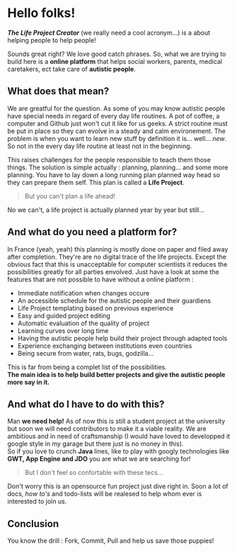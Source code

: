# Hello folks!

***The Life Project Creator*** (we really need a cool acronym...) is a about helping people to help people!  
  
Sounds great right? We love good catch phrases. So, what we are trying to build here is a **online platform** that helps social workers, parents, medical caretakers, ect take care of **autistic people**.

## What does that mean?

We are greatful for the question. As some of you may know autistic people have special needs in regard of every day life routines. A pot of coffee, a computer and Github just won't cut it like for us geeks. A strict routine must be put in place so they can evolve in a steady and calm environement. The problem is when you want to learn new stuff by definition it is... well... *new*. So not in the every day life routine at least not in the beginning.
  
This raises challenges for the people responsible to teach them those things. The solution is simple actually : planning, planning... and some more planning. You have to lay down a long running plan planned way head so they can prepare them self. This plan is called a **Life Project**.  

> But you can't plan a life ahead!

No we can't, a life project is actually planned year by year but still...

## And what do you need a platform for?

In France (yeah, yeah) this planning is mostly done on paper and filed away after completion. They're are no digital trace of the life projects. Except the obvious fact that this is unacceptable for computer scientists it reduces the possibilities greatly for all parties envolved. Just have a look at some the features that are not possible to have without a online platform : 

- Immediate notification when changes occure
- An accessible schedule for the autistic people and their guardiens 
- Life Project templating based on previous experience
- Easy and guided project editing
- Automatic evaluation of the quality of project
- Learning curves over long time
- Having the autistic people help build their project through adapted tools
- Experience exchanging between institutions even countries
- Being secure from water, rats, bugs, godzilla...

This is far from being a complet list of the possibilities.   
**The main idea is to help build better projects and give the autistic people more say in it.**

## And what do I have to do with this?

Man **we need help!** As of now this is still a student project at the university but soon we will need contributors to make it a viable reality. We are ambitious and in need of craftsmanship (I would have loved to developped it google style in my garage but there just is no money in this).  
So if you love to crunch **Java** lines, like to play with googly technologies like **GWT, App Engine and JDO** you are what we are searching for!  

> But I don't feel so confortable with these tecs...

Don't worry this is an opensource fun project just dive right in. Soon a lot of docs, *how to's* and todo-lists will be realesed to help whom ever is interested to join us.  

## Conclusion ##

You know the drill : Fork, Commit, Pull and help us save those puppies!

